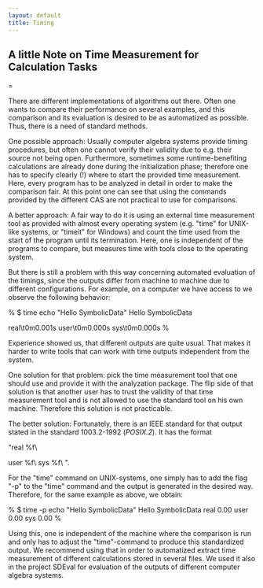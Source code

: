 ```yaml
---
layout: default
title: Timing
---
```


A little Note on Time Measurement for Calculation Tasks
-------------------------------------------------------

=

There are different implementations of algorithms out there. Often one wants to compare their performance on several examples, and this comparison and its evaluation is desired to be as automatized as possible. Thus, there is a need of standard methods.

One possible approach: Usually computer algebra systems provide timing procedures, but often one cannot verify their validity due to e.g. their source not being open. Furthermore, sometimes some runtime-benefiting calculations are already done during the initialization phase; therefore one has to specify clearly (!) where to start the provided time measurement. Here, every program has to be analyzed in detail in order to make the comparison fair. At this point one can see that using the commands provided by the different CAS are not practical to use for comparisons.

A better approach: A fair way to do it is using an external time measurement tool as provided with almost every operating system (e.g. "time" for UNIX-like systems, or "timeit" for Windows) and count the time used from the start of the program until its termination. Here, one is independent of the programs to compare, but measures time with tools close to the operating system.

But there is still a problem with this way concerning automated evaluation of the timings, since the outputs differ from machine to machine due to different configurations. For example, on a computer we have access to we observe the following behavior:

% \$ time echo "Hello SymbolicData" Hello SymbolicData

real\\t0m0.001s user\\t0m0.000s sys\\t0m0.000s %

Experience showed us, that different outputs are quite usual. That makes it harder to write tools that can work with time outputs independent from the system.

One solution for that problem: pick the time measurement tool that one should use and provide it with the analyzation package. The flip side of that solution is that another user has to trust the validity of that time measurement tool and is not allowed to use the standard tool on his own machine. Therefore this solution is not practicable.

The better solution: Fortunately, there is an IEEE standard for that output stated in the standard 1003.2-1992 (*POSIX.2*). It has the format

  
"real %f\\

user %f\\ sys %f\\ ".

For the "time" command on UNIX-systems, one simply has to add the flag "-p" to the "time" command and the output is generated in the desired way. Therefore, for the same example as above, we obtain:

% \$ time -p echo "Hello SymbolicData" Hello SymbolicData real 0.00 user 0.00 sys 0.00 %

Using this, one is independent of the machine where the comparison is run and only has to adjust the "time"-command to produce this standardized output. We recommend using that in order to automatized extract time measurement of different calculations stored in several files. We used it also in the project SDEval for evaluation of the outputs of different computer algebra systems.
